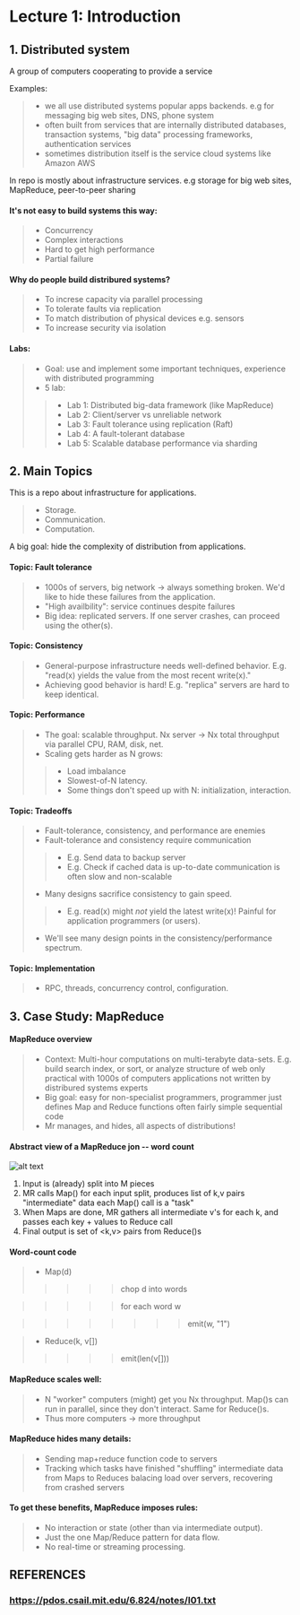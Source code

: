 # Lecture 1: Introduction

## 1. Distributed system

A group of computers cooperating to provide a service

Examples:

> - we all use distributed systems popular apps backends. e.g for messaging big web sites, DNS, phone system
> - often built from services that are internally distributed databases, transaction systems, "big data" processing frameworks, authentication services
> - sometimes distribution itself is the service cloud systems like Amazon AWS

In repo is mostly about infrastructure services. e.g storage for big web sites, MapReduce, peer-to-peer sharing

#### It's not easy to build systems this way:
> - Concurrency
> - Complex interactions
> - Hard to get high performance
> - Partial failure

#### Why do people build distribured systems?
> - To increse capacity via parallel processing
> - To tolerate faults via replication
> - To match distribution of physical devices e.g. sensors
> - To increase security via isolation

#### Labs:
> - Goal: use and implement some important techniques, experience with distributed programming
> - 5 lab:
>> - Lab 1: Distributed big-data framework (like MapReduce)
>> - Lab 2: Client/server vs unreliable network
>> - Lab 3: Fault tolerance using replication (Raft)
>> - Lab 4: A fault-tolerant database
>> - Lab 5: Scalable database performance via sharding

## 2. Main Topics

This is a repo about infrastructure for applications.
> - Storage.
> - Communication.
> - Computation.

A big goal: hide the complexity of distribution from applications.

#### Topic: Fault tolerance
> - 1000s of servers, big network -> always something broken. We'd like to hide these failures from the application.
> - "High availbility": service continues despite failures
> - Big idea: replicated servers. If one server crashes, can proceed using the other(s).

#### Topic: Consistency
> - General-purpose infrastructure needs well-defined behavior. E.g. "read(x) yields the value from the most recent write(x)."
> - Achieving good behavior is hard! E.g. "replica" servers are hard to keep identical.

#### Topic: Performance
> - The goal: scalable throughput. Nx server -> Nx total throughput via parallel CPU, RAM, disk, net.
> - Scaling gets harder as N grows:
>> - Load imbalance
>> - Slowest-of-N latency.
>> - Some things don't speed up with N: initialization, interaction.

#### Topic: Tradeoffs
> - Fault-tolerance, consistency, and performance are enemies
> - Fault-tolerance and consistency require communication
>> - E.g. Send data to backup server
>> - E.g. Check if cached data is up-to-date communication is often slow and non-scalable
> - Many designs sacrifice consistency to gain speed.
>> - E.g. read(x) might *not* yield the latest write(x)! Painful for application programmers (or users).
> - We'll see many design points in the consistency/performance spectrum.

#### Topic: Implementation
> - RPC, threads, concurrency control, configuration. 

## 3. Case Study: MapReduce

#### MapReduce overview
> - Context: Multi-hour computations on multi-terabyte data-sets. E.g. build search index, or sort, or analyze structure of web only practical with 1000s of computers applications not written by distribured systems experts
> - Big goal: easy for non-specialist programmers, programmer just defines Map and Reduce functions often fairly simple sequential code
> - Mr manages, and hides, all aspects of distributions!

#### Abstract view of a MapReduce jon -- word count
![alt text](image.png)

1. Input is (already) split into M pieces
2. MR calls Map() for each input split, produces list of k,v pairs "intermediate" data each Map() call is a "task"
3. When Maps are done, MR gathers all intermediate v's for each k, and passes each key + values to Reduce call
4. Final output is set of <k,v> pairs from Reduce()s

#### Word-count code
> - Map(d)
>>>>> chop d into words

>>>>> for each word w

>>>>>>>> emit(w, "1")

> - Reduce(k, v[])
>>>>> emit(len(v[]))

#### MapReduce scales well:
> - N "worker" computers (might) get you Nx throughput. Map()s can run in parallel, since they don't interact. Same for Reduce()s.
> - Thus more computers -> more throughput

#### MapReduce hides many details:
> - Sending map+reduce function code to servers
> - Tracking which tasks have finished "shuffling" intermediate data from Maps to Reduces balacing load over servers, recovering from crashed servers

#### To get these benefits, MapReduce imposes rules:
> - No interaction or state (other than via intermediate output).
> - Just the one Map/Reduce pattern for data flow.
> - No real-time or streaming processing.


## REFERENCES
### https://pdos.csail.mit.edu/6.824/notes/l01.txt
